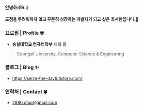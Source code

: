 #### 안녕하세요 :)
#### 도전을 두려워하지 않고 꾸준히 성장하는 개발자가 되고 싶은 최서현입니다.🐥

### 프로필 | Profile 🤓
- **숭실대학교 컴퓨터학부** 재학 중
>Soongsil University, Computer Science & Engineering

### 블로그 | Blog ✨
- https://seize-the-day9.tistory.com/

### 연락처 | Contact 🍀
- 2886.choi@gmail.com
